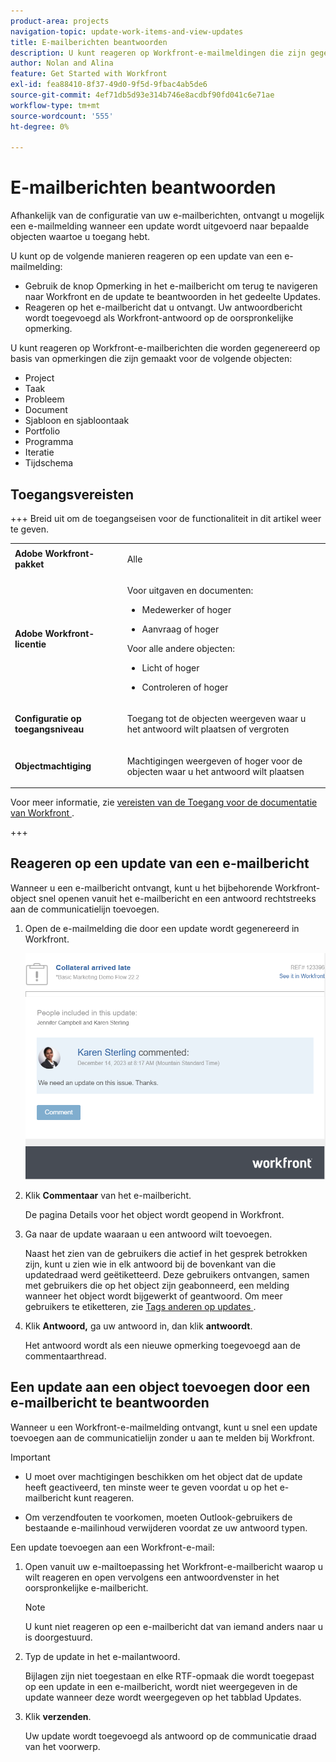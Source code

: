 ```yaml
---
product-area: projects
navigation-topic: update-work-items-and-view-updates
title: E-mailberichten beantwoorden
description: U kunt reageren op Workfront-e-mailmeldingen die zijn gegenereerd vanuit opmerkingen die zijn gemaakt voor projecten, taken, problemen en andere objecten, om reacties toe te voegen op de oorspronkelijke opmerkingen die zijn gemaakt in de Adobe Workfront-toepassing.
author: Nolan and Alina
feature: Get Started with Workfront
exl-id: fea88410-8f37-49d0-9f5d-9fbac4ab5de6
source-git-commit: 4ef71db5d93e314b746e8acdbf90fd041c6e71ae
workflow-type: tm+mt
source-wordcount: '555'
ht-degree: 0%

---
```


# E-mailberichten beantwoorden

<!-- Audited: April 2024-->

Afhankelijk van de configuratie van uw e-mailberichten, ontvangt u mogelijk een e-mailmelding wanneer een update wordt uitgevoerd naar bepaalde objecten waartoe u toegang hebt.

U kunt op de volgende manieren reageren op een update van een e-mailmelding:

* Gebruik de knop Opmerking in het e-mailbericht om terug te navigeren naar Workfront en de update te beantwoorden in het gedeelte Updates.
* Reageren op het e-mailbericht dat u ontvangt. Uw antwoordbericht wordt toegevoegd als Workfront-antwoord op de oorspronkelijke opmerking.

<!--
>[!NOTE]
>
>Replying to updates by email is not available for environments on Cluster 6.
-->

U kunt reageren op Workfront-e-mailberichten die worden gegenereerd op basis van opmerkingen die zijn gemaakt voor de volgende objecten:

* Project
* Taak
* Probleem
* Document
* Sjabloon en sjabloontaak
* Portfolio
* Programma
* Iteratie
* Tijdschema

## Toegangsvereisten

+++ Breid uit om de toegangseisen voor de functionaliteit in dit artikel weer te geven.

<table style="table-layout:auto">
 <col> 
 <col> 
 <tbody> 
  <tr> 
   <td role="rowheader"><strong>Adobe Workfront-pakket</strong></td> 
   <td> <p>Alle</p> </td> 
  </tr> 
  <tr> 
   <td role="rowheader"><strong>Adobe Workfront-licentie</strong></td> 
   <td> <p>Voor uitgaven en documenten:</p>

<ul><li><p>Medewerker of hoger</p></li>
   <li><p>Aanvraag of hoger</p></li></ul>

<p>Voor alle andere objecten:</p>
   <ul><li><p>Licht of hoger</p></li>
   <li><p>Controleren of hoger</p></li></ul>

</td> 
  </tr> 
  <tr> 
   <td role="rowheader"><strong>Configuratie op toegangsniveau</strong></td> 
   <td> <p>Toegang tot de objecten weergeven waar u het antwoord wilt plaatsen of vergroten</p> </td> 
  </tr> 
  <tr> 
   <td role="rowheader"><strong>Objectmachtiging</strong></td> 
   <td> <p>Machtigingen weergeven of hoger voor de objecten waar u het antwoord wilt plaatsen</p> </td> 
  </tr> 
 </tbody> 
</table>

Voor meer informatie, zie [&#x200B; vereisten van de Toegang voor de documentatie van Workfront &#x200B;](/help/quicksilver/administration-and-setup/add-users/access-levels-and-object-permissions/access-level-requirements-in-documentation.md).

+++

<!--Old:
<table style="table-layout:auto">
 <col> 
 <col> 
 <tbody> 
  <tr> 
   <td role="rowheader"><strong>Adobe Workfront plan</strong></td> 
   <td> <p>Any</p> </td> 
  </tr> 
  <tr> 
   <td role="rowheader"><strong>Adobe Workfront license*</strong></td> 
   <td> <p>New: Contributor or higher for issues and documents; Light or higher for all other objects</p>
   <p>Current: Request or higher for issues and documents; Review or higher for all other objects</p> </td> 
  </tr> 
  <tr> 
   <td role="rowheader"><strong>Access level configuration</strong></td> 
   <td> <p>View or higher access to the objects where you want to post the reply</p> </td> 
  </tr> 
  <tr> 
   <td role="rowheader"><strong>Object permission</strong></td> 
   <td> <p>View or higher permissions to the objects where you want to post the reply</p> </td> 
  </tr> 
 </tbody> 
</table>-->

## Reageren op een update van een e-mailbericht

Wanneer u een e-mailbericht ontvangt, kunt u het bijbehorende Workfront-object snel openen vanuit het e-mailbericht en een antwoord rechtstreeks aan de communicatielijn toevoegen.

1. Open de e-mailmelding die door een update wordt gegenereerd in Workfront.

   ![&#x200B; email.png &#x200B;](assets/email-350x202.png)
1. Klik **Commentaar** van het e-mailbericht.

   De pagina Details voor het object wordt geopend in Workfront.

1. Ga naar de update waaraan u een antwoord wilt toevoegen.

   Naast het zien van de gebruikers die actief in het gesprek betrokken zijn, kunt u zien wie in elk antwoord bij de bovenkant van die updatedraad werd geëtiketteerd. Deze gebruikers ontvangen, samen met gebruikers die op het object zijn geabonneerd, een melding wanneer het object wordt bijgewerkt of geantwoord. Om meer gebruikers te etiketteren, zie [&#x200B; Tags anderen op updates &#x200B;](../../workfront-basics/updating-work-items-and-viewing-updates/tag-others-on-updates.md).

1. Klik **Antwoord,** ga uw antwoord in, dan klik **antwoordt**.

   Het antwoord wordt als een nieuwe opmerking toegevoegd aan de commentaarthread.

## Een update aan een object toevoegen door een e-mailbericht te beantwoorden

Wanneer u een Workfront-e-mailmelding ontvangt, kunt u snel een update toevoegen aan de communicatielijn zonder u aan te melden bij Workfront.

>[!IMPORTANT]
>
>* U moet over machtigingen beschikken om het object dat de update heeft geactiveerd, ten minste weer te geven voordat u op het e-mailbericht kunt reageren.
>
>* Om verzendfouten te voorkomen, moeten Outlook-gebruikers de bestaande e-mailinhoud verwijderen voordat ze uw antwoord typen.

Een update toevoegen aan een Workfront-e-mail:

1. Open vanuit uw e-mailtoepassing het Workfront-e-mailbericht waarop u wilt reageren en open vervolgens een antwoordvenster in het oorspronkelijke e-mailbericht.

   >[!NOTE]
   >
   >    U kunt niet reageren op een e-mailbericht dat van iemand anders naar u is doorgestuurd.


1. Typ de update in het e-mailantwoord.

   Bijlagen zijn niet toegestaan en elke RTF-opmaak die wordt toegepast op een update in een e-mailbericht, wordt niet weergegeven in de update wanneer deze wordt weergegeven op het tabblad Updates.
1. Klik **verzenden**.

   Uw update wordt toegevoegd als antwoord op de communicatie draad van het voorwerp.
